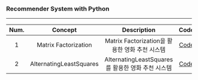 ### Recommender System with Python
-----

| Num.          |   Concept                | Description                 | Code        |
| :----------:  | :--------------:         | :----------------:          | :---------: |
| 1             | Matrix Factorization     |  Matrix Factorization을 활용한  영화 추천 시스템  |  [Code](https://github.com/PEBpung/RecSys/blob/master/Matrix%20Factorization.ipynb)       |
| 2             | AlternatingLeastSquares   | AlternatingLeastSquares를 활용한 영화 추천 시스템  |   [Code](https://github.com/PEBpung/RecSys/blob/master/MovieLens_RecSys.ipynb)|
